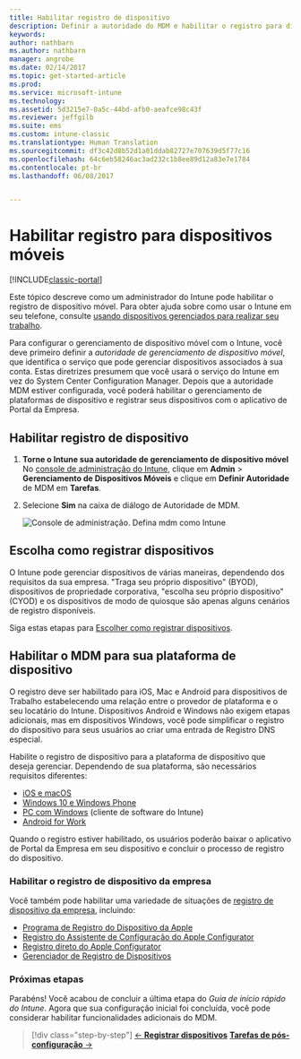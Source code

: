 ```yaml
---
title: Habilitar registro de dispositivo
description: Definir a autoridade do MDM e habilitar o registro para dispositivos iOS, Windows, Android e Mac.
keywords: 
author: nathbarn
ms.author: nathbarn
manager: angrobe
ms.date: 02/14/2017
ms.topic: get-started-article
ms.prod: 
ms.service: microsoft-intune
ms.technology: 
ms.assetid: 5d3215e7-0a5c-44bd-afb0-aeafce98c43f
ms.reviewer: jeffgilb
ms.suite: ems
ms.custom: intune-classic
ms.translationtype: Human Translation
ms.sourcegitcommit: df3c42d8b52d1a01ddab82727e707639d5f77c16
ms.openlocfilehash: 64c6eb58246ac3ad232c1b8ee89d12a83e7e1784
ms.contentlocale: pt-br
ms.lasthandoff: 06/08/2017


---
```


# <a name="enable-enrollment-for-mobile-devices"></a>Habilitar registro para dispositivos móveis

[!INCLUDE[classic-portal](../includes/classic-portal.md)]

Este tópico descreve como um administrador do Intune pode habilitar o registro de dispositivo móvel. Para obter ajuda sobre como usar o Intune em seu telefone, consulte [usando dispositivos gerenciados para realizar seu trabalho](https://docs.microsoft.com/intune-user-help/company-portal-frequently-asked-questions).

Para configurar o gerenciamento de dispositivo móvel com o Intune, você deve primeiro definir a *autoridade de gerenciamento de dispositivo móvel*, que identifica o serviço que pode gerenciar dispositivos associados à sua conta. Estas diretrizes presumem que você usará o serviço do Intune em vez do System Center Configuration Manager. Depois que a autoridade MDM estiver configurada, você poderá habilitar o gerenciamento de plataformas de dispositivo e registrar seus dispositivos com o aplicativo de Portal da Empresa.

## <a name="enable-device-enrollment"></a>Habilitar registro de dispositivo

1. **Torne o Intune sua autoridade de gerenciamento de dispositivo móvel**
    No [console de administração do Intune](https://manage.microsoft.com/), clique em **Admin** > **Gerenciamento de Dispositivos Móveis** e clique em **Definir Autoridade** de MDM em **Tarefas**.  

2. Selecione **Sim** na caixa de diálogo de Autoridade de MDM.

    ![Console de administração. Defina mdm como Intune](../media/intune-mdm-authority.png)

## <a name="choose-how-to-enroll-devices"></a>Escolha como registrar dispositivos

O Intune pode gerenciar dispositivos de várias maneiras, dependendo dos requisitos da sua empresa. "Traga seu próprio dispositivo" (BYOD), dispositivos de propriedade corporativa, "escolha seu próprio dispositivo" (CYOD) e os dispositivos de modo de quiosque são apenas alguns cenários de registro disponíveis.

Siga estas etapas para [Escolher como registrar dispositivos](choose-how-to-enroll-devices1.md).

## <a name="enable-mdm-for-your-device-platform"></a>Habilitar o MDM para sua plataforma de dispositivo
O registro deve ser habilitado para iOS, Mac e Android para dispositivos de Trabalho estabelecendo uma relação entre o provedor de plataforma e o seu locatário do Intune. Dispositivos Android e Windows não exigem etapas adicionais, mas em dispositivos Windows, você pode simplificar o registro do dispositivo para seus usuários ao criar uma entrada de Registro DNS especial.

Habilite o registro de dispositivo para a plataforma de dispositivo que deseja gerenciar. Dependendo de sua plataforma, são necessários requisitos diferentes:

- [iOS e macOS](/intune-classic/deploy-use/set-up-ios-and-mac-management-with-microsoft-intune)
- [Windows 10 e Windows Phone](/intune-classic/deploy-use/set-up-windows-device-management-with-microsoft-intune)
- [PC com Windows](/intune-classic/deploy-use/manage-windows-pcs-with-microsoft-intune) (cliente de software do Intune)
- [Android for Work](/intune-classic/deploy-use/set-up-android-for-work)

Quando o registro estiver habilitado, os usuários poderão baixar o aplicativo de Portal da Empresa em seu dispositivo e concluir o processo de registro do dispositivo.

### <a name="enable-company-owned-device-enrollment"></a>Habilitar o registro de dispositivo da empresa
Você também pode habilitar uma variedade de situações de [registro de dispositivo da empresa](/intune-classic/deploy-use/manage-corporate-owned-devices), incluindo:
- [Programa de Registro do Dispositivo da Apple](/intune-classic/deploy-use/ios-device-enrollment-program-in-microsoft-intune)
- [Registro do Assistente de Configuração do Apple Configurator](/intune-classic/deploy-use/ios-setup-assistant-enrollment-in-microsoft-intune)
- [Registro direto do Apple Configurator](/intune-classic/deploy-use/ios-direct-enrollment-in-microsoft-intune)
- [Gerenciador de Registro de Dispositivos](/intune-classic/deploy-use/enroll-corporate-owned-devices-with-the-device-enrollment-manager-in-microsoft-intune)

### <a name="next-steps"></a>Próximas etapas
Parabéns! Você acabou de concluir a última etapa do *Guia de início rápido do Intune*. Agora que sua configuração inicial foi concluída, você pode considerar habilitar funcionalidades adicionais do MDM.

>[!div class="step-by-step"]
>[&larr; **Registrar dispositivos**](.\start-with-a-paid-subscription-to-microsoft-intune-step-8.md)     [**Tarefas de pós-configuração** &rarr;](.\post-configuration-tasks.md)  

